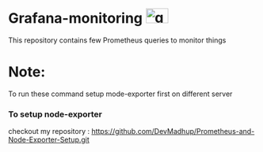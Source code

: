 # Grafana-monitoring <img src="https://www.vectorlogo.zone/logos/grafana/grafana-icon.svg" alt="grafana" width="45" height="30"/> </a>
This repository contains few Prometheus queries to monitor things

# Note:
To run these command setup mode-exporter first on different server

### To setup node-exporter
checkout my repository :
https://github.com/DevMadhup/Prometheus-and-Node-Exporter-Setup.git
